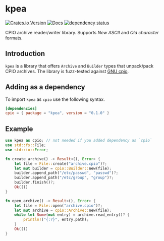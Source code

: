 # kpea

[![Crates.io Version](https://img.shields.io/crates/v/kpea)](https://crates.io/crates/kpea)
[![Docs](https://docs.rs/kpea/badge.svg)](https://docs.rs/kpea)
[![dependency status](https://deps.rs/repo/github/igankevich/kpea/status.svg)](https://deps.rs/repo/github/igankevich/kpea)

CPIO archive reader/writer library. Supports _New ASCII_ and _Old character_ formats.


## Introduction

`kpea` is a library that offers `Archive` and `Builder` types that unpack/pack CPIO archives.
The library is fuzz-tested against [GNU cpio](https://www.gnu.org/software/cpio/).


## Adding as a dependency

To import `kpea` as `cpio` use the following syntax.

```toml
[dependencies]
cpio = { package = "kpea", version = "0.1.0" }
```


## Example


```rust
use kpea as cpio; // not needed if you added dependency as `cpio`
use std::fs::File;
use std::io::Error;

fn create_archive() -> Result<(), Error> {
    let file = File::create("archive.cpio")?;
    let mut builder = cpio::Builder::new(file);
    builder.append_path("/etc/passwd", "passwd")?;
    builder.append_path("/etc/group", "group")?;
    builder.finish()?;
    Ok(())
}

fn open_archive() -> Result<(), Error> {
    let file = File::open("archive.cpio")?;
    let mut archive = cpio::Archive::new(file);
    while let Some(mut entry) = archive.read_entry()? {
        println!("{:?}", entry.path);
    }
    Ok(())
}
```

